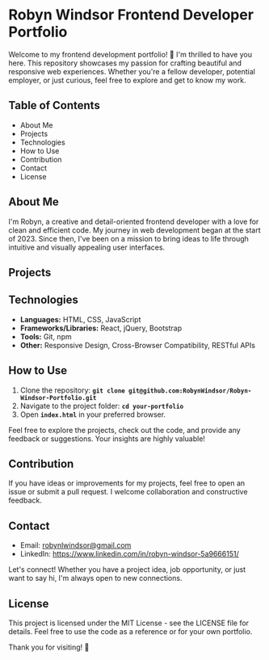 # Robyn Windsor Frontend Developer Portfolio

Welcome to my frontend development portfolio! 👋 I'm thrilled to have you here. This repository showcases my passion for crafting beautiful and responsive web experiences. Whether you're a fellow developer, potential employer, or just curious, feel free to explore and get to know my work.

## Table of Contents

- About Me
- Projects
- Technologies
- How to Use
- Contribution
- Contact
- License

## About Me

I'm Robyn, a creative and detail-oriented frontend developer with a love for clean and efficient code. My journey in web development began at the start of 2023. Since then, I've been on a mission to bring ideas to life through intuitive and visually appealing user interfaces.

## Projects

## Technologies

- **Languages:** HTML, CSS, JavaScript
- **Frameworks/Libraries:** React, jQuery, Bootstrap
- **Tools:** Git, npm
- **Other:** Responsive Design, Cross-Browser Compatibility, RESTful APIs

## How to Use

1.  Clone the repository: **`git clone git@github.com:RobynWindsor/Robyn-Windsor-Portfolio.git`**
2.  Navigate to the project folder: **`cd your-portfolio`**
3.  Open **`index.html`** in your preferred browser.

Feel free to explore the projects, check out the code, and provide any feedback or suggestions. Your insights are highly valuable!

## Contribution

If you have ideas or improvements for my projects, feel free to open an issue or submit a pull request. I welcome collaboration and constructive feedback.

## Contact

- Email: robynlwindsor@gmail.com
- LinkedIn: https://www.linkedin.com/in/robyn-windsor-5a9666151/

Let's connect! Whether you have a project idea, job opportunity, or just want to say hi, I'm always open to new connections.

## License

This project is licensed under the MIT License - see the LICENSE file for details. Feel free to use the code as a reference or for your own portfolio.

Thank you for visiting! 🚀
